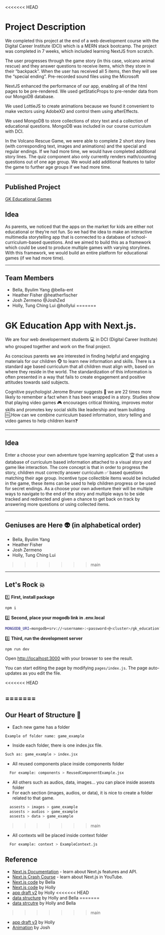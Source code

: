 <<<<<<< HEAD
# Project Description

We completed this project at the end of a web development course with the Digital Career Institute (DCI) which is a MERN stack bootcamp. The project was completed in 7 weeks, which included learning NextJS from scratch. 

The user progresses through the game story (in this case, volcano animal rescue) and they answer questions to receive items, which they store in their “backpack”. When the user has received all 5 items, then they will see the “special ending”.  Pre-recorded sound files using the Microsoft
 
NextJS enhanced the performance of our app, enabling all of the html pages to be pre-rendered. We used getStaticProps to pre-render data from our MongoDB database. 
 
We used LottieJS to create animations because we found it convenient to make vectors using AdobeXD and control them using afterEffects. 
 
We used MongoDB to store collections of story text and a collection of educational questions. MongoDB was included in our course curriculum with DCI. 

In the Volcano Rescue Game, we were able to complete 2 short story lines (with corresponding text, images and animations) and the special and regular endings. If we had more time, we would have completed additional story lines. The quiz component also only currently renders math/counting questions out of one age group. We would add additional features to tailor the game to further age groups if we had more time.


---

## Published Project 

[GK Educational Games](https://gkeducation.herokuapp.com/)

## Idea

As parents, we noticed that the apps on the market for kids are either not educational or they’re not fun. So we had the idea to make an interactive multimedia storytelling app that is connected to a database of school-curriculum-based questions. And we aimed to build this as a framework which could be used to produce multiple games with varying storylines. With this framework, we would build an entire platform for educational games (if we had more time).


---

## Team Members

- Bella, Byulim Yang @bella-ent 
- Heather Fisher @heatherfischer
- Josh Zermeno @JoshZed
- Holly, Tung Ching Lui @hollylui
=======
# GK Education App with Next.js.

We are four web developerment students 💻 in DCI (Digital Career Institute) who grouped together and work on the final project.

As conscious parents we are interested in finding helpful and engaging materials for our children 🐵 to learn new information and skills. There is a standard age based curriculum that all children must align with, based on where they reside in the world. The standardization of this information is often presented in a way that fails to create engagement and positive attitudes towards said subjects.

Cognitive psychologist Jerome Bruner suggests 📣 we are 22 times more likely to remember a fact when it has been wrapped in a story. Studies show that playing video games 🎮 encourages critical thinking, improves motor skills and promotes key social skills like leadership and team building 🆒.How can we combine curriculum based information, story telling and video games to help children learn❓

---

## Idea

Enter a choose your own adventure type learning application 🏆 that uses a database of curriculum based information attached to a visual story and game like interaction. The core concept is that in order to progress the story, children must correctly answer curriculum ✅ based questions matching their age group. Incentive type collectible items would be included in the game, these items can be used to help children progress or be used for secret endings. As a choose your own adventure their will be multiple ways to navigate to the end of the story and multiple ways to be side tracked and redirected and given a chance to get back on track by answering more questions or using collected items.

---

## Geniuses are Here 👽 (in alphabetical order)

- Bella, Byulim Yang
- Heather Fisher
- Josh Zermeno
- Holly, Tung Ching Lui
>>>>>>> main

---

## Let's Rock 💥

:one: **First, install package**

```bash
npm i
```

:two: **Second, place your mogodb link in .env.local**

```bash
MONGODB_URI=mongodb+srv://<username>:<password>@<cluster>/gk_education?retryWrites=true&w=majority
```

:three: **Third, run the development server**

```bash
npm run dev
```

Open [http://localhost:3000](http://localhost:3000) with your browser to see the result.

You can start editing the page by modifying `pages/index.js`. The page auto-updates as you edit the file.

<<<<<<< HEAD

=======
---

## Our Heart of Structure 💙

- Each new game has a folder

```bash
Example of folder name: game_example
```

- Inside each folder, there is one index.jsx file.

```bash
Such as: game_example > index.jsx
```

- All reused components place inside components folder

```bash
  For example: components > ReusedComponentExample.jsx
```

- All others such as audios, data, images... you can place inside assests folder
- For each section (images, audios, or data), it is nice to create a folder related to that game.

```bash
  assests > images > game_example
  assests > audios > game_example
  assests > data > game_example
```
>>>>>>> main

- All contexts will be placed inside context folder

```bash
  For example: context > ExampleContext.js
```

## Reference

- [Next.js Documentation](https://nextjs.org/docs) - learn about Next.js features and API.
- [Next.js Crash Course](https://youtu.be/mTz0GXj8NN0) - learn about Next.js in YouTube.
- [Next.js code](https://github.com/bella-ent/tests-for-final-project) by Bella
- [Next.js code](https://github.com/hollylui/Nextjs) by Holly
- [app draft v2](https://github.com/hollylui/game-draft-v2) by Holly
<<<<<<< HEAD
- [data structure](https://github.com/hollylui/data_structure) by Holly and Bella
=======
- [data strcutre](https://github.com/hollylui/data_structure) by Holly and Bella
>>>>>>> main
- [app draft v3](https://github.com/hollylui/game-draft-v3.git) by Holly
- [Animation](https://github.com/JoshZed/volcanoisland) by Josh

```

```
